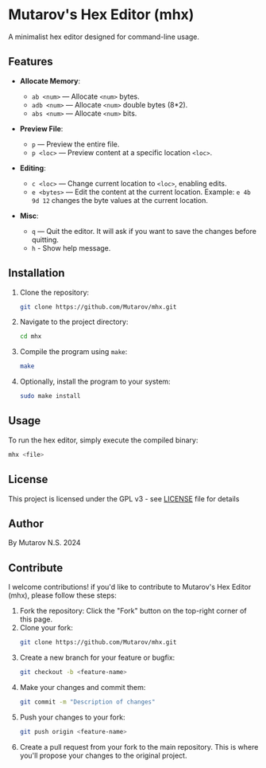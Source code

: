 # Mutarov's Hex Editor (mhx)

A minimalist hex editor designed for command-line usage.

## Features

- **Allocate Memory**:
  - `ab <num>` — Allocate `<num>` bytes.
  - `adb <num>` — Allocate `<num>` double bytes (8*2).
  - `abs <num>` — Allocate `<num>` bits.
  
- **Preview File**:
  - `p` — Preview the entire file.
  - `p <loc>` — Preview content at a specific location `<loc>`.

- **Editing**:
  - `c <loc>` — Change current location to `<loc>`, enabling edits.
  - `e <bytes>` — Edit the content at the current location. Example: `e 4b 9d 12` changes the byte values at the current location.

- **Misc**:
  - `q` — Quit the editor. It will ask if you want to save the changes before quitting.
  - `h` - Show help message.
  
## Installation

1. Clone the repository:
   ```sh
   git clone https://github.com/Mutarov/mhx.git
   ```
2. Navigate to the project directory:
   ```sh
   cd mhx
   ```
3. Compile the program using `make`:
   ```sh
   make
   ```
4. Optionally, install the program to your system:
   ```sh
   sudo make install
   ```
## Usage
To run the hex editor, simply execute the compiled binary:
```sh
mhx <file>
```
## License
This project is licensed under the GPL v3 - see [LICENSE](LICENSE) file for details
## Author
By Mutarov N.S. 2024
## Contribute
I welcome contributions! if you'd like to contribute to Mutarov's Hex Editor (mhx), please follow these steps:
1. Fork the repository: Click the "Fork" button on the top-right corner of this page.
2. Clone your fork:
   ```bash
   git clone https://github.com/Mutarov/mhx.git
   ```
3. Create a new branch for your feature or bugfix:
   ```bash
   git checkout -b <feature-name>
   ```
4. Make your changes and commit them:
   ```bash
   git commit -m "Description of changes"
   ```
5. Push your changes to your fork:
   ```bash
   git push origin <feature-name>
   ```
6. Create a pull request from your fork to the main repository. This is where you'll propose your changes to the original project.
